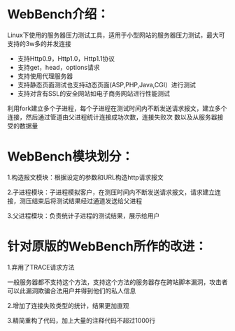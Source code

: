 # WebBench介绍：

Linux下使用的服务器压力测试工具，适用于小型网站的服务器压力测试，最大可支持的3w多的并发连接
* 支持Http0.9，Http1.0，Http1.1协议  
* 支持get，head，options请求  
* 支持使用代理服务器  
* 支持静态页面测试也支持动态页面(ASP,PHP,Java,CGI）进行测试
* 支持对含有SSL的安全网站如电子商务网站进行性能测试

利用fork建立多个子进程，每个子进程在测试时间内不断发送请求报文，建立多个连接，然后通过管道由父进程统计连接成功次数，连接失败次
数以及从服务器接受的数据量


# WebBench模块划分：

1.构造报文模块：根据设定的参数和URL构造http请求报文

2.子进程模块：子进程模拟客户，在测压时间内不断发送请求报文，请求建立连接，测压结束后将测试结果经过通道发送给父进程

3.父进程模块：负责统计子进程的测试结果，展示给用户


# 针对原版的WebBench所作的改进：

1.弃用了TRACE请求方法

一般服务器都不支持这个方法，支持这个方法的服务器存在跨站脚本漏洞，攻击者可以此漏洞欺骗合法用户并得到他们的私人信息


2.增加了连接失败类型的统计，结果更加直观


3.精简重构了代码，加上大量的注释代码不超过1000行


